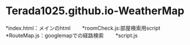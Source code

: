 # Terada1025.github.io-WeatherMap

*index.html：メインのhtml　　
*roomCheck.js:部屋検索用script　　
*RouteMap.js：googlemapでの経路検索　　
*script.js　　
